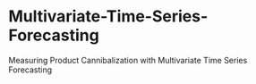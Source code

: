 # Multivariate-Time-Series-Forecasting
Measuring Product Cannibalization with Multivariate Time Series Forecasting
